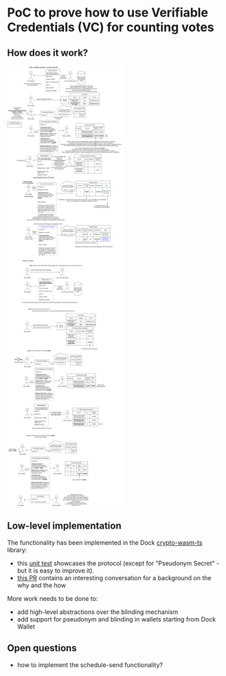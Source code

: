 # PoC to prove how to use Verifiable Credentials (VC) for counting votes

## How does it work?

![How It Works](./zkorum_vote_protocol.png)

## Low-level implementation

The functionality has been implemented in the Dock [crypto-wasm-ts](https://github.com/docknetwork/crypto-wasm-ts) library:

- this [unit test](https://github.com/docknetwork/crypto-wasm-ts/blob/master/tests/composite-proofs/msg-js-obj/blind-sig-with-attribute-equality-and-pseudonym.spec.ts) showcases the protocol (except for "Pseudonym Secret" - but it is easy to improve it).
- [this PR](https://github.com/docknetwork/crypto-wasm-ts/pull/19) contains an interesting conversation for a background on the why and the how

More work needs to be done to:

- add high-level abstractions over the blinding mechanism
- add support for pseudonym and blinding in wallets starting from Dock Wallet

## Open questions

- how to implement the schedule-send functionality?
